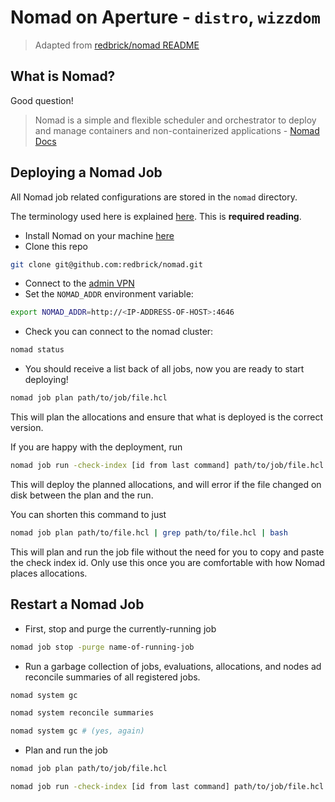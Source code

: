 # Nomad on Aperture - `distro`, `wizzdom`

> Adapted from [redbrick/nomad README](https://github.com/redbrick/nomad/README.md)

## What is Nomad?

Good question!

> Nomad is a simple and flexible scheduler and orchestrator to deploy and manage
> containers and non-containerized applications
> \- [Nomad Docs](https://developer.hashicorp.com/nomad)

## Deploying a Nomad Job

All Nomad job related configurations are stored in the `nomad` directory.

The terminology used here is explained [here](https://developer.hashicorp.com/nomad/tutorials/get-started/get-started-vocab). This is **required reading**.

- Install Nomad on your machine [here](https://developer.hashicorp.com/nomad/docs/install)
- Clone this repo

```bash
git clone git@github.com:redbrick/nomad.git
```

- Connect to the [admin VPN](vpn.md)
- Set the `NOMAD_ADDR` environment variable:

```bash
export NOMAD_ADDR=http://<IP-ADDRESS-OF-HOST>:4646
```

- Check you can connect to the nomad cluster:

```bash
nomad status
```

- You should receive a list back of all jobs, now you are ready to start deploying!

```bash
nomad job plan path/to/job/file.hcl
```

This will plan the allocations and ensure that what is deployed is the correct version.

If you are happy with the deployment, run

```bash
nomad job run -check-index [id from last command] path/to/job/file.hcl
```

This will deploy the planned allocations, and will error if the file changed on disk between the plan and the run.

You can shorten this command to just

```bash
nomad job plan path/to/file.hcl | grep path/to/file.hcl | bash
```

This will plan and run the job file without the need for you to copy and paste the check index id. Only use this once you are comfortable with how Nomad places allocations.

## Restart a Nomad Job

- First, stop and purge the currently-running job

```bash
nomad job stop -purge name-of-running-job
```

- Run a garbage collection of jobs, evaluations, allocations, and nodes ad reconcile summaries of all registered jobs.

```bash
nomad system gc

nomad system reconcile summaries

nomad system gc # (yes, again)
```

- Plan and run the job

```bash
nomad job plan path/to/job/file.hcl

nomad job run -check-index [id from last command] path/to/job/file.hcl
```
